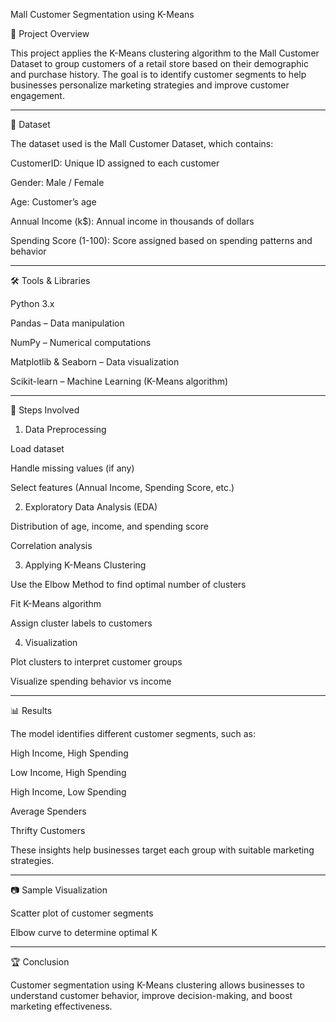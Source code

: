 Mall Customer Segmentation using K-Means

📌 Project Overview

This project applies the K-Means clustering algorithm to the Mall Customer Dataset to group customers of a retail store based on their demographic and purchase history. The goal is to identify customer segments to help businesses personalize marketing strategies and improve customer engagement.


---

📂 Dataset

The dataset used is the Mall Customer Dataset, which contains:

CustomerID: Unique ID assigned to each customer

Gender: Male / Female

Age: Customer’s age

Annual Income (k$): Annual income in thousands of dollars

Spending Score (1-100): Score assigned based on spending patterns and behavior



---

🛠️ Tools & Libraries

Python 3.x

Pandas – Data manipulation

NumPy – Numerical computations

Matplotlib & Seaborn – Data visualization

Scikit-learn – Machine Learning (K-Means algorithm)



---

🚀 Steps Involved

1. Data Preprocessing

Load dataset

Handle missing values (if any)

Select features (Annual Income, Spending Score, etc.)



2. Exploratory Data Analysis (EDA)

Distribution of age, income, and spending score

Correlation analysis



3. Applying K-Means Clustering

Use the Elbow Method to find optimal number of clusters

Fit K-Means algorithm

Assign cluster labels to customers



4. Visualization

Plot clusters to interpret customer groups

Visualize spending behavior vs income





---

📊 Results

The model identifies different customer segments, such as:

High Income, High Spending

Low Income, High Spending

High Income, Low Spending

Average Spenders

Thrifty Customers


These insights help businesses target each group with suitable marketing strategies.


---

📷 Sample Visualization

Scatter plot of customer segments

Elbow curve to determine optimal K



---

🏆 Conclusion

Customer segmentation using K-Means clustering allows businesses to understand customer behavior, improve decision-making, and boost marketing effectiveness.
